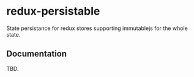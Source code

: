 # redux-persistable
State persistance for redux stores supporting immutablejs for the whole state.

## Documentation
TBD.